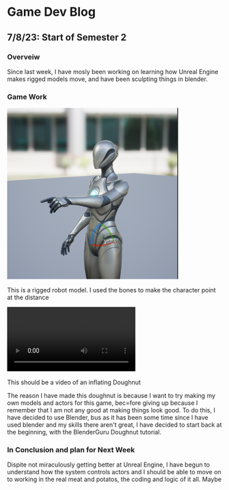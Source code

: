 # Game Dev Blog 

## 7/8/23: Start of Semester 2

### Overveiw

Since last week, I have mosly been working on learning how Unreal Engine makes rigged models move, and have been sculpting things in blender. 

### Game Work

<img src="../Images/Screenshot 2023-08-07 at 7.23.37 pm.png" width=400px alt="Robot Pointing">

This is a rigged robot model. I used the bones to make the character point at the distance

<video src="../Images/0000-0050.mp4" controls="controls" style="max-width: 730px;">
</video>

This should be a video of an inflating Doughnut

The reason I have made this doughnut is because I want to try making my own models and actors for this game, bec=fore giving up because I remember that I am not any good at making things look good. To do this, I have decided to use Blender, bus as it has been some time since I have used blender and my skills there aren't great, I have decided to start back at the beginning, with the BlenderGuru Doughnut tutorial.

### In Conclusion and plan for Next Week

Dispite not miraculously getting better at Unreal Engine, I have begun to understand how the system controls actors and I should be able to move on to working in the real meat and potatos, the coding and logic of it all. Maybe
